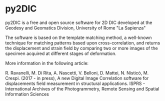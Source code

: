 # py2DIC

py2DIC is a free and open source software for 2D DIC developed at the Geodesy and Geomatics Division, University of Rome "La Sapienza"

The software is based on the template matching method, a well-known technique for matching patterns based upon
cross-correlation, and returns the displacement and strain field by comparing 
two or more images of the specimen acquired at different stages of deformation.

More information in the following article:

R. Ravanelli,  M. Di Rita, A. Nascetti, V. Belloni, D. Mattei, N. Nisticò, M. Crespi. (2017 - in press),
A new Digital Image Correlation software for displacements field measurement in structural applications.
ISPRS - International Archives of the Photogrammetry, Remote Sensing and Spatial Information Sciences
